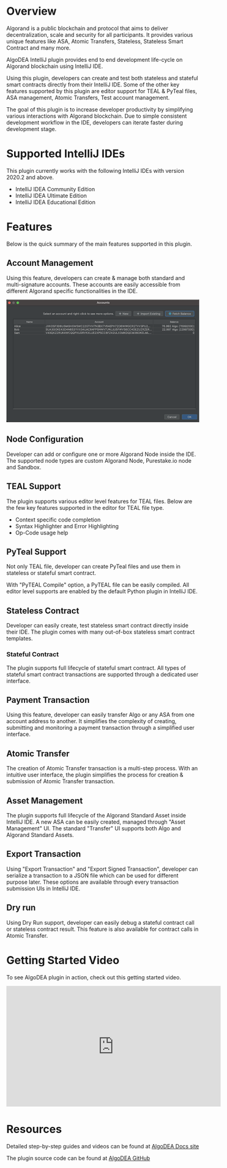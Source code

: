 # Overview

Algorand is a public blockchain and protocol that aims to deliver decentralization, scale and security for all participants. It provides various unique features like ASA, Atomic Transfers, Stateless,
Stateless Smart Contract and many more.

AlgoDEA IntelliJ plugin provides end to end development life-cycle on Algorand blockchain using IntelliJ IDE.

Using this plugin, developers can create and test both stateless and stateful smart contracts directly from their IntelliJ IDE. Some of the other key features supported by this plugin are editor support for TEAL & PyTeal files, ASA management, Atomic Transfers, Test account management.

The goal of this plugin is to increase developer productivity by simplifying various interactions with Algorand blockchain. Due to simple consistent development workflow in the IDE, developers can iterate faster during development stage.

# Supported IntelliJ IDEs

This plugin currently works with the following IntelliJ IDEs with version 2020.2 and above.

- IntelliJ IDEA Community Edition
- IntelliJ IDEA Ultimate Edition
- IntelliJ IDEA Educational Edition

# Features

Below is the quick summary of the main features supported in this plugin.

## Account Management

Using this feature, developers can create & manage both standard and multi-signature accounts. These accounts are easily accessible from different Algorand specific functionalities in the IDE.

![Account Management](images/account-mgmt.png)

## Node Configuration

Developer can add or configure one or more Algorand Node inside the IDE. The supported node types are custom Algorand Node, Purestake.io node and Sandbox.

## TEAL Support 

The plugin supports various editor level features for TEAL files. 
Below are the few key features supported in the editor for TEAL file type.

- Context specific code completion
- Syntax Highlighter and Error Highlighting
- Op-Code usage help

## PyTeal Support

Not only TEAL file, developer can create PyTeal files and use them in stateless or stateful smart contract. 

With "PyTEAL Compile" option, a PyTEAL file can be easily compiled. All editor level supports are enabled by the default Python plugin in IntelliJ IDE.


## Stateless Contract

Developer can easily create, test stateless smart contract directly inside their IDE. The plugin comes with many out-of-box stateless smart contract
templates. 

### Stateful Contract

The plugin supports full lifecycle of stateful smart contract. All types of stateful smart contract transactions are supported through a dedicated user interface. 


## Payment Transaction

Using this feature, developer can easily transfer Algo or any ASA from one account address to another. It simplifies the complexity of creating, submitting and monitoring a payment transaction through a simplified user
interface. 

## Atomic Transfer 

The creation of Atomic Transfer transaction is a multi-step process. With an intuitive user interface, the plugin simplifies the process for creation & submission of Atomic Transfer transaction.

## Asset Management

The plugin supports full lifecycle of the Algorand Standard Asset inside IntelliJ IDE. A new ASA can be easily created, managed through "Asset Management" UI. The standard "Transfer" UI supports both Algo and Algorand Standard Assets.


## Export Transaction

Using "Export Transaction" and "Export Signed Transaction", developer can serialize a transaction to a JSON file which can be used for different purpose later. These options are available through every transaction submission UIs in IntelliJ IDE.

## Dry run

Using Dry Run support, developer can easily debug a stateful contract call or stateless contract result. This feature is also available for contract calls in Atomic Transfer.

# Getting Started Video

To see AlgoDEA plugin in action, check out this getting started video.

<iframe width="560" height="315" src="https://www.youtube.com/watch?v=sah1z0BinW0" frameborder="0" allow="accelerometer; autoplay; encrypted-media; gyroscope; picture-in-picture" allowfullscreen></iframe> 


# Resources

Detailed step-by-step guides and videos can be found at [AlgoDEA Docs site](https://algodea-docs.bloxbean.com/)

The plugin source code can be found at [AlgoDEA GitHub](https://github.com/bloxbean/algodea)


 
 

